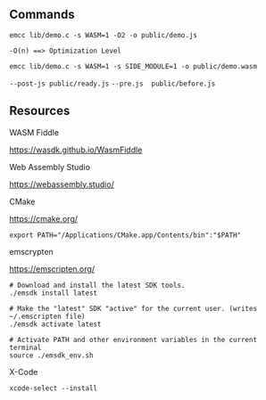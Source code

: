 ## Commands

```emcc lib/demo.c -s WASM=1 -O2 -o public/demo.js```

```-O(n) ==> Optimization Level```

```emcc lib/demo.c -s WASM=1 -s SIDE_MODULE=1 -o public/demo.wasm```


```--post-js public/ready.js```
```--pre.js  public/before.js```


## Resources

WASM Fiddle

https://wasdk.github.io/WasmFiddle

Web Assembly Studio

https://webassembly.studio/

CMake

https://cmake.org/

```export PATH="/Applications/CMake.app/Contents/bin":"$PATH"```

emscrypten

https://emscripten.org/

```
# Download and install the latest SDK tools.
./emsdk install latest

# Make the "latest" SDK "active" for the current user. (writes ~/.emscripten file)
./emsdk activate latest

# Activate PATH and other environment variables in the current terminal
source ./emsdk_env.sh
```

X-Code

```xcode-select --install```

